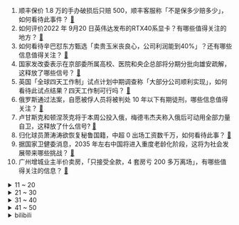 1. 顺丰保价 1.8 万的手办破损后只赔 500，顺丰客服称「不是保多少赔多少」，如何看待此事件？ [:link:](https://www.zhihu.com/question/554372466)
2. 如何评价2022 年 9月20 日英伟达发布的RTX40系显卡？有哪些值得关注的地方？ [:link:](https://www.zhihu.com/question/554597854)
3. 如何看待辛巴怼东方甄选「卖贵玉米丧良心，公司利润能到40%」？还有哪些信息值得关注？ [:link:](https://www.zhihu.com/question/554339348)
4. 国家发改委表示在京部委所属高校、医院和央企总部将分期分批向雄安疏解，这释放了哪些信号？ [:link:](https://www.zhihu.com/question/554469628)
5. 英国「全球四天工作制」试点计划中期调查称「大部分公司顺利实现」，如何看待此试点结果？四天工作制可行吗？ [:link:](https://www.zhihu.com/question/554513461)
6. 俄罗斯通过法案，自愿被俘人员将被判处 10 年以下有期徒刑，哪些信息值得关注？ [:link:](https://www.zhihu.com/question/554587117)
7. 卢甘斯克和顿涅茨克将于本周公投入俄，梅德韦杰夫称入俄后可动用全部力量自卫，这释放了什么信号? [:link:](https://www.zhihu.com/question/554577048)
8. 归化球员萧涛涛欲恢复秘鲁国籍，中超 0 出场工资数千万，如何看待此事？ [:link:](https://www.zhihu.com/question/554410113)
9. 据国家卫健委消息，2035 年左右中国将进入重度老龄化阶段，这将为社会发展带来哪些挑战？ [:link:](https://www.zhihu.com/question/554508197)
10. 广州增城业主半价卖房，「只接受全款，4 套房亏 200 多万离场」，有哪些值得关注的信息？ [:link:](https://www.zhihu.com/question/554487103)
<details>
<summary>11 ~ 20</summary>

11. 吃饭时喜欢把菜夹到自己碗里（没夹满，不是很多），然后慢慢吃，吃完再夹新的，不对吗？ [:link:](https://www.zhihu.com/question/497123494)
12. 2022 年国庆节放假调休安排公布， 10 月 1 日至 7 日放假，今年的国庆假期你准备怎么过？ [:link:](https://www.zhihu.com/question/554252745)
13. 《英雄联盟》TheShy 连续两年无缘冒泡赛，曾经的世一上为何沦落至此？ [:link:](https://www.zhihu.com/question/551483542)
14. 被亲人逐渐遗忘，是一种什么样的体验？ [:link:](https://www.zhihu.com/question/553973901)
15. 怎样购买1PB的硬盘？ [:link:](https://www.zhihu.com/question/537947704)
16. 张雪峰批评明星养娃真人秀称「离老百姓生活太远了」，你认同他的观点吗？普通家庭该如何正确育儿？ [:link:](https://www.zhihu.com/question/554611115)
17. 第一次用 iPhone 需要注意什么? [:link:](https://www.zhihu.com/question/461781319)
18. 日本航空自卫队和德国空军将首次在日进行共同训练，如何评价此次训练？其目的是什么？ [:link:](https://www.zhihu.com/question/554572961)
19. 中国载人航天 30 年，哪些时刻让你记忆犹新？ [:link:](https://www.zhihu.com/question/554462628)
20. 美国联邦通信委员会将中国联通等企业列入「安全威胁清单」，这或将带来哪些影响？ [:link:](https://www.zhihu.com/question/554614998)
</details>
<details>
<summary>21 ~ 30</summary>

21. 经济学专家任泽平称苹果灵动岛是「伪创新」，华为性能甩苹果几条街，如何看待此评论？ [:link:](https://www.zhihu.com/question/554470720)
22. 浙大博士生回应因经济压力送外卖，称给浙大丢人了，如何看待博士生送外卖？ [:link:](https://www.zhihu.com/question/554628447)
23. 《电锯人》动画正式预告公布，米津玄师演唱 OP，并将有 12 个 ED 曲目，你如何评价？ [:link:](https://www.zhihu.com/question/554395464)
24. 义乌市监局回应下架槟榔「不是全市下架，是槟榔不能和食品一同销售」，如何解读这一举措？ [:link:](https://www.zhihu.com/question/554469371)
25. 如何评价《太吾绘卷》新版本将于9月21日23点开放更新？ [:link:](https://www.zhihu.com/question/554529897)
26. 华为常务董事余承东称「被中国一些企业抄袭」，如何看待此言论？怎样判断设计的原创性？ [:link:](https://www.zhihu.com/question/554383613)
27. 对于神经网络，硕士博士不需要弄明白原理，只需要应用，是这样吗？ [:link:](https://www.zhihu.com/question/433274875)
28. 教师资格证 《教育知识与能力》这一科，怎样高效复习？ [:link:](https://www.zhihu.com/question/36623714)
29. 如果杨过连续刺杀蒙古军队十六年能不能阻止蒙古灭宋? [:link:](https://www.zhihu.com/question/548245186)
30. 大一刚开学，室友天天在宿舍学到十二点，严重影响我睡觉怎么办？ [:link:](https://www.zhihu.com/question/554421561)
</details>
<details>
<summary>31 ~ 40</summary>

31. 如何看待菲律宾警方一周内救出 231 名中国人？为什么会有那么多人被绑架？目前在菲中国人生存状况如何？ [:link:](https://www.zhihu.com/question/554329044)
32. 拜登改口称「一开始打算再次参选，但只是个意图」，如何解读？拜登的连任决心为何有所动摇？ [:link:](https://www.zhihu.com/question/554471667)
33. 如何看待 Shopee 中国宣布裁员，多数应届生受影响？应届生被裁员应该如何维护自己的合法权益？ [:link:](https://www.zhihu.com/question/554420065)
34. 社科院女研究生嫁理发师「休学待产」引热议，评论区全是劝告，如何看待此事件？如何理解她的人生选择？ [:link:](https://www.zhihu.com/question/554469030)
35. 普通人骑普通自行车能在一百米内跑过博尔特吗？ [:link:](https://www.zhihu.com/question/474573994)
36. 王毅会见美国前国务卿基辛格，还有哪些信息值得关注？ [:link:](https://www.zhihu.com/question/554490742)
37. 日媒称以美元计算的日本 GDP 将跌回至 30 年前，日元贬值对日本 GDP 造成了怎样的冲击？ [:link:](https://www.zhihu.com/question/554402360)
38. 拜登就海湖庄园事件抨击特朗普，称其处理机密文件的方式完全不负责任，并表示不会介入调查，如何看待此事？ [:link:](https://www.zhihu.com/question/554348746)
39. 如何评价犯罪悬疑剧《罚罪》大结局？ [:link:](https://www.zhihu.com/question/554573983)
40. 如何看待会计专博、审计专博的兴起？会计有没有必要读专博？ [:link:](https://www.zhihu.com/question/553816254)
</details>
<details>
<summary>41 ~ 50</summary>

41. 我感觉我与这个世界格格不入了，应该怎么办？ [:link:](https://www.zhihu.com/question/554418562)
42. 莫斯科交易所宣布将暂停英镑交易，普京曾表态「俄正放弃使用美元和英镑」，将产生哪些影响？ [:link:](https://www.zhihu.com/question/554611947)
43. 多所高校延长专硕学制至 3 年，专家称「有现实必要，保障教育质量」，如何看待这一学制变化？ [:link:](https://www.zhihu.com/question/554630349)
44. 「两高两部」联合发布新的取保候审规定，明确少捕慎诉慎押，这会带来哪些影响？ [:link:](https://www.zhihu.com/question/554626253)
45. 2022 年养老金计发基数近期密集发布，部分人养老金会重算而变多，这意味着什么？ [:link:](https://www.zhihu.com/question/554612479)
46. 现在买燃油车还是新能源车? [:link:](https://www.zhihu.com/question/541377484)
47. 可以分享一下前辈的期货经历吗？ [:link:](https://www.zhihu.com/question/543787303)
48. 如何看待 9 月 20 日 TCL 新发布的分区洗衣机 Q10 ？是巨好用的分区洗衣机吗？ [:link:](https://www.zhihu.com/question/554467701)
49. 如何看待英伟达 9 月 19 日在GTC22 发布的RTX 4000系列Ada Lovelace？ [:link:](https://www.zhihu.com/question/554597891)
50. 如何看待《原神》3.1 返场阿贝多但不返场辰砂之纺锤？ [:link:](https://www.zhihu.com/question/554215160)
</details><details>
<summary>bilibili</summary>

1. 我敢保证，这是你看过最特殊的“开箱”视频！ [:link:](//www.bilibili.com/video/BV1JG4y1q7xR)
2. 网上怎么有这么多玩具可以买的？ [:link:](//www.bilibili.com/video/BV16g41127e4)
3. 网友韩国仁川机场偶遇中国人民解放军，中国军人不管走到哪里都是亮丽的风景。 [:link:](//www.bilibili.com/video/BV1uP4y1o7BV)
4. 你们宿舍是办网吧的是吧！ [:link:](//www.bilibili.com/video/BV1cd4y1r7m2)
5. 学生吵吵了一年让我跳舞，新学年放学前满足一下他们的愿望吧 Pink Venom [:link:](//www.bilibili.com/video/BV1Me411g7NA)
6. 【动画吃播】历时四个月，爆肝13560帧的烤肉动画 [:link:](//www.bilibili.com/video/BV1rd4y1679i)
7. 一百块帮老奶奶解决了两年前的塌方问题 助人为乐我一直在路上 [:link:](//www.bilibili.com/video/BV1Jd4y1g7B2)
8. 27名礼兵鸣枪12响 鸣枪礼最高礼节致敬英烈 [:link:](//www.bilibili.com/video/BV1Xe4y187mV)
9. 当校长随口说了一句话 [:link:](//www.bilibili.com/video/BV1yt4y1A7Fg)
10. 【余华X罗翔X黄鸭兄】聊聊《兄弟》！余华最喜欢哪本书？ [:link:](//www.bilibili.com/video/BV1Ue4y187dT)
<details>
<summary>11 ~ 20</summary>

11. 宿舍有电梯就是方便啊 [:link:](//www.bilibili.com/video/BV1PY4y1N7ac)
12. 劫匪：抢到了吗，我也抢到了 [:link:](//www.bilibili.com/video/BV1E24y1d73K)
13. 官宣！！！我们在一起了！ [:link:](//www.bilibili.com/video/BV11P411H7ed)
14. 咱们，交个朋友吧 [:link:](//www.bilibili.com/video/BV1UW4y1e7gv)
15. 看她朝我跑过来的时候，泪目了…… [:link:](//www.bilibili.com/video/BV1y8411t7oZ)
16. 道理我都懂，可是她跟我说早安诶…… [:link:](//www.bilibili.com/video/BV1tY4y1T7fj)
17. 花3个月试喝硬核整理“神仙冲泡饮品”大合集，超高性价比！谁喝谁爱！疯狂推荐！ [:link:](//www.bilibili.com/video/BV1YP411H7db)
18. 是人？是神？还是恶魔？这个游戏里的神隐藏着震撼人心的真相！ [:link:](//www.bilibili.com/video/BV1Me4y1h7iG)
19. 【STN快报6.5季06】我在3D的耶路撒冷身上爬上爬下 [:link:](//www.bilibili.com/video/BV1Rd4y167kV)
20. 这是人类能完成的操作？？3 [:link:](//www.bilibili.com/video/BV1de4y1875Q)
</details>
<details>
<summary>21 ~ 30</summary>

21. 我来回应一下吧 [:link:](//www.bilibili.com/video/BV1NT411T7pn)
22. 灾区不要面包方便面 [:link:](//www.bilibili.com/video/BV1LG411G7AZ)
23. [Beluga和他的小伙伴]关于我让手机和充电器结合这件事 [:link:](//www.bilibili.com/video/BV1kB4y1E7Pm)
24. “这无缝衔接就奥特离谱！” [:link:](//www.bilibili.com/video/BV1xg411275A)
25. 维修师傅打死都不会告诉你的维修小技巧 [:link:](//www.bilibili.com/video/BV1xP411H7SK)
26. 有名是真的有名，简单是真的简单！一口爆汁、香味十足的广东羊城葱油鸡！ [:link:](//www.bilibili.com/video/BV1xP4y1o7i9)
27. 爷：须弥真是太好玩了哈哈哈！！！ [:link:](//www.bilibili.com/video/BV1AW4y1q7ST)
28. 豆瓣2.1！史上最烂！up主一口气带你全面观看油腻巨作《东八区的先生们》 [:link:](//www.bilibili.com/video/BV1JW4y1q784)
29. 【伪人测试】 [:link:](//www.bilibili.com/video/BV1NW4y1v7Xw)
30. 也曾思考，自己战斗的意义‖ 原神动画 [:link:](//www.bilibili.com/video/BV1BG4y1q72b)
</details>
<details>
<summary>31 ~ 40</summary>

31. “这一刻，所有的疲劳都化为干净” [:link:](//www.bilibili.com/video/BV1S24y1d7nx)
32. 宝，这些男装基地赶紧转发给你男朋友吧 [:link:](//www.bilibili.com/video/BV1He4y1k7wQ)
33. 笑喷！当我把一群很菜的UP聚在一起玩狼人杀。。 [:link:](//www.bilibili.com/video/BV1mG4y1z761)
34. 【Zc故事】到  墓  笔  记 [:link:](//www.bilibili.com/video/BV1nW4y1q7Pc)
35. 《 印 度 美 食 大 试 吃 》 [:link:](//www.bilibili.com/video/BV1MD4y1i7cc)
36. 老板不赞同的，我们也要坚决反对。 [:link:](//www.bilibili.com/video/BV1NY4y1N7tX)
37. 【躲闪摇】如何化解“日常危机” [:link:](//www.bilibili.com/video/BV1ae411M71v)
38. 人均40在东北吃铁锅炖，焖花卷吸饱汤汁比肉香！ [:link:](//www.bilibili.com/video/BV1ge411g7gS)
39. 学会了，油腻美女 [:link:](//www.bilibili.com/video/BV1JW4y1q7om)
40. 好家伙 网红盐比菜贵！秀智商还是秀钞？ [:link:](//www.bilibili.com/video/BV1XD4y1v76U)
</details>
<details>
<summary>41 ~ 50</summary>

41. 兄弟们！生人口了！ [:link:](//www.bilibili.com/video/BV1AP411p7iQ)
42. 如果17年的我看到现在的我会很开心吧！ [:link:](//www.bilibili.com/video/BV1yG4y1q7Ar)
43. 有趣的灵魂 [:link:](//www.bilibili.com/video/BV1SP411H7a7)
44. 《原神》二周年配音演员祝福-「来自彼方的声音」 [:link:](//www.bilibili.com/video/BV1ZV4y1M7ST)
45. 花48元在东北嗦豪华冷面！直接拿盆装，一个人吃懵了…… [:link:](//www.bilibili.com/video/BV1be4y1t7Fy)
46. 请不要游空气！！！ [:link:](//www.bilibili.com/video/BV1eV4y1M7Cg)
47. 有鸭绒被盖着睡觉就不会感冒了 [:link:](//www.bilibili.com/video/BV1o8411t7wV)
48. 浙江义乌要求商家下架槟榔，当地市监局：永久性禁售食用槟榔！ [:link:](//www.bilibili.com/video/BV1i8411t7qY)
49. 对不起，我们是B站唯一双人登顶的UP主！ [:link:](//www.bilibili.com/video/BV1p8411t7Fv)
50. 我要成为法治之光 [:link:](//www.bilibili.com/video/BV1T8411b7CL)
</details>
<details>
<summary>51 ~ 60</summary>

51. 刘庸国内美食特别节目(一)蓬莱小面 [:link:](//www.bilibili.com/video/BV1D24y1d7Jg)
52. 一分钟内我要他的所有资料 [:link:](//www.bilibili.com/video/BV17D4y1i7PV)
53. 《饭 有 引 力》 [:link:](//www.bilibili.com/video/BV1WV4y1M79h)
54. 带你走进张翰的内心！重新认知《东八区的先生们》 [:link:](//www.bilibili.com/video/BV1He411M7W3)
55. 只  因  赛  博  小  卖  部 [:link:](//www.bilibili.com/video/BV1De411T7ah)
56. 你的体育老师是这样的吗？ [:link:](//www.bilibili.com/video/BV1zW4y1i7E9)
57. 猫带孩子的崩溃瞬间 [:link:](//www.bilibili.com/video/BV1Fd4y1g7v1)
58. 当出生在由各种随机的超级矿物岛上 我该如何生存？ 我的世界 [:link:](//www.bilibili.com/video/BV1oV4y1T7rQ)
59. 当你感到迷茫的时候，请打开此视频！！！ [:link:](//www.bilibili.com/video/BV16e4y1k7Rs)
60. BLACKPINK最新回归曲Shut Down舞蹈版公开 [:link:](//www.bilibili.com/video/BV1oV4y1M7is)
</details>
<details>
<summary>61 ~ 70</summary>

61. 食品知识科普任重道远，我们将砥砺前行 [:link:](//www.bilibili.com/video/BV1m8411t7pP)
62. 开播七年，还是国产剧TOP！一口气看完《琅琊榜》 [:link:](//www.bilibili.com/video/BV17W4y1q7w3)
63. 这究竟是什么神仙画质 [:link:](//www.bilibili.com/video/BV1g14y1v71y)
64. 我 真 是 嗨 到 不 行 啦 ！ [:link:](//www.bilibili.com/video/BV12e4y187gB)
65. 南开教授的简历“自带吐槽”，网友：太好笑又有点凡尔赛 [:link:](//www.bilibili.com/video/BV1224y1d7Hk)
66. 《您的外卖员正在为您炒菜》 [:link:](//www.bilibili.com/video/BV1ad4y1u7QH)
67. 拜师汤姆老师学习⚡鸡你太美⚡最终能否完美还原？ [:link:](//www.bilibili.com/video/BV1wd4y1r7QN)
68. 表弟：姐你帮我写作业时，字写丑一点 [:link:](//www.bilibili.com/video/BV1DT411K7Lb)
69. 感觉吃了两顿火锅，但又感觉啥也没吃 [:link:](//www.bilibili.com/video/BV17e411M7SZ)
70. 500多斤的美食博主@胖猴仔_历经5个月甩掉了165斤，这个过程他到底经历了什么？又是怎么做到的！ #减肥逆袭 #一定要看到最后 #体重管理 [:link:](//www.bilibili.com/video/BV1Bg41127WW)
</details>
<details>
<summary>71 ~ 80</summary>

71. 被我搭讪后一百个害羞小动作的修狗 [:link:](//www.bilibili.com/video/BV1cG411G7PL)
72. 脸小=美？妥妥的病态审美 [:link:](//www.bilibili.com/video/BV1TP4y1o7Rx)
73. 福多多：哼！我不管我最可爱！ [:link:](//www.bilibili.com/video/BV1tt4y1j79L)
74. 《原神》3.1版本前瞻直播大伟哥发病录 [:link:](//www.bilibili.com/video/BV1FB4y1H7iC)
75. 做了一个多月的醒狮酥！任何一个人不看到最后我都会哭的！ [:link:](//www.bilibili.com/video/BV1mB4y1E7N6)
76. 雷电将军：谁也不能阻止我做饭！【定格动画】 [:link:](//www.bilibili.com/video/BV1ud4y1g7bk)
77. 6个漂亮妹妹，哪个色让你心动？♥️ [:link:](//www.bilibili.com/video/BV16P411H76y)
78. 星际穿越 [:link:](//www.bilibili.com/video/BV1jG4y1B73f)
79. 《 奇 怪 的 小 兔 叽 出 现 了 》 [:link:](//www.bilibili.com/video/BV1be4y1k7Gh)
80. 一个人去 两个人回 [:link:](//www.bilibili.com/video/BV1MD4y1q79F)
</details>
<details>
<summary>81 ~ 90</summary>

81. 杭州肉夹馍天花板，12元一个全是肉！ [:link:](//www.bilibili.com/video/BV1CP411H7m1)
82. 荧哥，你是了解我的！ [:link:](//www.bilibili.com/video/BV1PG4y1B7um)
83. 喜羊羊里评分最高的一章！教科书式绝活反转，结局更加令人心寒【拾荒记25】 [:link:](//www.bilibili.com/video/BV11N4y1N7SD)
84. 当爱在人间蔓延，孤独的人，便没有冬天 [:link:](//www.bilibili.com/video/BV1Ed4y167nq)
85. 【猛男版】祭礼之舞 [:link:](//www.bilibili.com/video/BV1Te411M7BY)
86. 我在原神里，拯救了一名受伤的小天使！ [:link:](//www.bilibili.com/video/BV12e411T7tf)
87. 9年前早婚的我，如果看到现在单身的我，一定会很兴奋吧！ [:link:](//www.bilibili.com/video/BV1ne4y1k77V)
88. 六个月前种了个百香果，幸好留了一手 [:link:](//www.bilibili.com/video/BV1Ge411M7AS)
89. 八大师淘汰赛半决赛 小智vs竹兰 6V6全面对战 [:link:](//www.bilibili.com/video/BV1Hg411274b)
90. 终于又可以出发了，在路上的感觉真好，夜晚独自在无人山沟里露营 [:link:](//www.bilibili.com/video/BV1U8411t7ax)
</details>
<details>
<summary>91 ~ 100</summary>

91. 医院里为什么有很多奇怪的规矩？ [:link:](//www.bilibili.com/video/BV1p14y1Y7Gj)
92. 圆梦童年!挑战2.5W元通关美食大战老鼠！#5 [:link:](//www.bilibili.com/video/BV1qt4y1j7nD)
93. 挑战中式龙吟《千层蜜枣酥》，小伙伴们给蚊师傅上难度了，蚊师傅很欣慰！ [:link:](//www.bilibili.com/video/BV1LG4y1B7x1)
94. 《方圆脸的变美思路》看这一篇就够了！看了没有不开悟的 [:link:](//www.bilibili.com/video/BV17P4y1o75q)
95. 如果十岁的我见到现在的我 那她一定会很兴奋吧 [:link:](//www.bilibili.com/video/BV1yW4y1i7Ut)
96. 【阿斗】军事鬼才小恶魔，高智商扭转战局挽救全城！美剧史诗巨作《权力的游戏》第9期 [:link:](//www.bilibili.com/video/BV1BD4y1i7nW)
97. 3500万粉up主们的拍卖会，你们觉得血赚还是血亏？？？ [:link:](//www.bilibili.com/video/BV1ne411M7yo)
98. 东方曜：我让你见识一下什么叫反杀！ [:link:](//www.bilibili.com/video/BV15D4y1i7AR)
99. 儿童失踪，埋尸，性侵！一栋大楼里到底能有多少秘密？深度解说《消失的孩子》第二期 [:link:](//www.bilibili.com/video/BV1vd4y1B7k8)
100. 危急时刻自救必看！猝死/断肢/心梗/刀捅/昏厥/窒息 [:link:](//www.bilibili.com/video/BV1cP411p7sp)
</details></details>